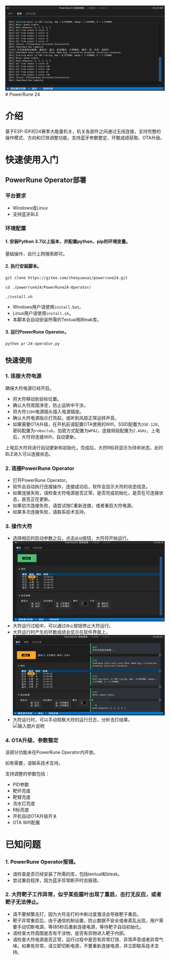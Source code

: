 ![输入图片说明](Instruction03.png)# PowerRune 24

# 介绍
基于ESP-IDF的24赛季大能量机关，机关各部件之间通过无线连接，支持完整的操作模式、方向和灯效调整功能，支持蓝牙参数整定、环数成绩获取、OTA升级。

# 快速使用入门
## PowerRune Operator部署
### 平台要求
- Windows或Linux
- 支持蓝牙BLE
### 环境配置
#### 1. 安装Python 3.7以上版本，并配置python、pip的环境变量。
基础操作，自行上网搜索即可。
#### 2. 执行安装脚本。
```shell
git clone https://gitee.com/chenyuwuai/powerrune24.git
```
```shell
cd ./powerrune24/PowerRune24-Operator/
```
```shell
./install.sh
```
- Windows用户请使用`install.bat`。
- Linux用户请使用`install.sh`。
- 本脚本会自动安装所需的Textual和Bleak库。
#### 3. 运行PowerRune Operator。
```shell
python pr-24-operator.py
```
## 快速使用
### 1. 连接大符电源
确保大符电源已经开启。
- 将大符移动到目标位置。
- 确认大符周围净空，防止运转中干涉。
- 将大符`220V`电源插头插入电源插座。
- 确认大符电源指示灯亮起，或听到风扇正常运转声音。
- 如果需要OTA升级，在开机前请配置OTA使用的Wifi，SSID配置为`3SE-120`，密码配置为`roboclub`，加密方式配置为`WPA2`，连接频段配置为`2.4GHz`，上电后，大符将连接Wifi，自动更新。

上电后大符将进行自动更新和初始化，完成后，大符R标将显示为待命状态，此时BLE进入可以连接状态。
### 2. 连接PowerRune Operator
- 打开PowerRune Operator。
- 软件会自动执行连接操作，连接成功后，软件会显示大符的状态信息。
- 如果连接失败，请检查大符电源是否正常，是否完成初始化，是否在可连接状态，是否正在更新。
- 如果初次连接失败，请尝试按C重新连接，或者重启大符电源。
- 如果多次连接失败，请联系技术支持。
### 3. 操作大符
- 选择相应的启动参数之后，点击`启动`按钮，大符将开始运行。
![输入图片说明](Instruction01.png)
- 大符运行过程中，可以通过`停止`按钮停止大符运行。
- 大符运行时产生的环数成绩会显示在软件界面上。
![输入图片说明](Instruction02.png)
- 大符运行时，可以手动观察大符的运行日志，分析击打结果。
![输入图片说明](Image_1711009475451.png)
### 4. OTA升级、参数整定
该部分功能未在PowerRune Operator内开放。

如有需要，请联系技术支持。

支持调整的参数包括：
- PID参数
- 靶环亮度
- 靶臂亮度
- 流水灯亮度
- R标亮度
- 开机自动OTA升级开关
- OTA Wifi配置

# 已知问题
### 1. PowerRune Operator报错。
- 请检查是否已经安装了所需的库，包括textual和bleak。
- 尝试重启程序，因为蓝牙异常断开时会报错。
### 2. 大符靶子工作异常，似乎某些扇叶出现了重启，击打无反应，或者靶子无法停止。
- 请不要频繁击打，因为大符击打的中断过度激活会导致靶子重启。
- 靶子异常重启后，由于通信机制设置，防止数据不安全或者紊乱出现，用户需要手动切断电源，等待5秒后重新连接电源，等待靶子自动初始化。
- 请检查大符周围是否有干涉物，是否有异物进入靶子内部。
- 请检查大符电源是否正常，运行过程中是否有异常灯效、异常声音或者异常气味。如果有异常，请立即切断电源，不要重新连接电源，并立即联系技术支持。
